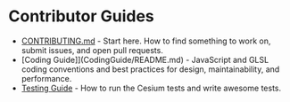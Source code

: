 # Contributor Guides

* [CONTRIBUTING.md](../../CONTRIBUTING.md) - Start here.  How to find something to work on, submit issues, and open pull requests.
* [Coding Guide]](CodingGuide/README.md) - JavaScript and GLSL coding conventions and best practices for design, maintainability, and performance.
* [Testing Guide](TestingGuide/README.md) - How to run the Cesium tests and write awesome tests.